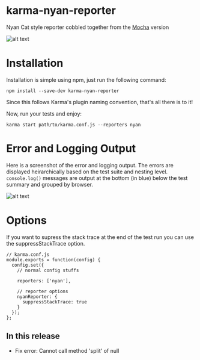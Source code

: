 karma-nyan-reporter
===================

Nyan Cat style reporter cobbled together from the [Mocha](http://visionmedia.github.io/mocha/) version

![alt text](https://googledrive.com/host/0BxhEGuYWG8zAWHlxTmtNbWtibEE/karma-nyan-reporter.gif "Nyan Cat Reporter for Karma")

Installation
========

Installation is simple using npm, just run the following command:

    npm install --save-dev karma-nyan-reporter

Since this follows Karma's plugin naming convention, that's all there is to it!

Now, run your tests and enjoy:

    karma start path/to/karma.conf.js --reporters nyan

Error and Logging Output
=========

Here is a screenshot of the error and logging output. The errors are displayed heirarchically based on the test suite and nesting level. ```console.log()``` messages are output at the bottom (in blue) below the test summary and grouped by browser.

![alt text](https://googledrive.com/host/0BxhEGuYWG8zAWHlxTmtNbWtibEE/karma-nyan-reporter-errors.png "Nyan Cat Reporter Error Output")

Options
=========

If you want to supress the stack trace at the end of the test run you can use the suppressStackTrace option.

```
// karma.conf.js
module.exports = function(config) {
  config.set({
    // normal config stuffs

    reporters: ['nyan'],

    // reporter options
    nyanReporter: {
      suppressStackTrace: true
    }
  });
};
```

In this release
-----------
 - Fix error: Cannot call method 'split' of null
